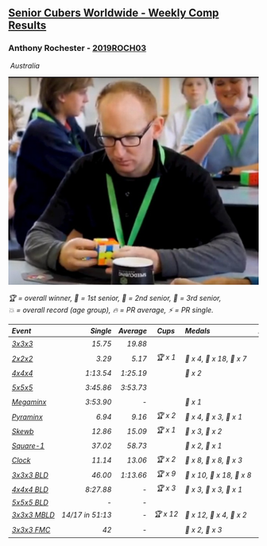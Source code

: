 <style>table {white-space: nowrap;}</style>
<link rel="stylesheet" type="text/css" href="/scw-comp/css/flags.css" />

## [Senior Cubers Worldwide - Weekly Comp Results](/scw-comp/results/)
### Anthony Rochester - [2019ROCH03](https://www.worldcubeassociation.org/persons/2019ROCH03)

<i class="flag flag-AU" />&nbsp;Australia

![Anthony Rochester](1556165958.jpg)

<span style="white-space: nowrap;">🏆 = overall winner</span>, <span style="white-space: nowrap;">🥇 = 1st senior</span>, <span style="white-space: nowrap;">🥈 = 2nd senior</span>, <span style="white-space: nowrap;">🥉 = 3rd senior</span>, <span style="white-space: nowrap;">💥 = overall record (age group)</span>, <span style="white-space: nowrap;">🔥 = PR average</span>, <span style="white-space: nowrap;">⚡ = PR single</span>.

| Event | Single | Average | Cups | Medals | Achievements|
| :-- | --: | --: | :--: | :-- | :-- |
| [3x3x3](333.md) | 15.75 | 19.88 |  |  | 🔥 x 7, ⚡ x 5 |
| [2x2x2](222.md) | 3.29 | 5.17 | 🏆 x 1 | 🥇 x 4, 🥈 x 18, 🥉 x 7 | 🔥 x 5, ⚡ x 3 |
| [4x4x4](444.md) | 1:13.54 | 1:25.19 |  | 🥉 x 2 | 🔥 x 2, ⚡ x 3 |
| [5x5x5](555.md) | 3:45.86 | 3:53.73 |  |  | 🔥 x 1, ⚡ x 1 |
| [Megaminx](minx.md) | 3:53.90 | - |  | 🥉 x 1 | ⚡ x 1 |
| [Pyraminx](pyram.md) | 6.94 | 9.16 | 🏆 x 2 | 🥇 x 4, 🥈 x 3, 🥉 x 1 | 🔥 x 5, ⚡ x 6 |
| [Skewb](skewb.md) | 12.86 | 15.09 | 🏆 x 1 | 🥇 x 3, 🥈 x 2 | 🔥 x 4, ⚡ x 3 |
| [Square-1](sq1.md) | 37.02 | 58.73 |  | 🥈 x 2, 🥉 x 1 | 🔥 x 3, ⚡ x 3 |
| [Clock](clock.md) | 11.14 | 13.06 | 🏆 x 2 | 🥇 x 8, 🥈 x 8, 🥉 x 3 | 🔥 x 7, ⚡ x 12 |
| [3x3x3 BLD](333bf.md) | 46.00 | 1:13.66 | 🏆 x 9 | 🥇 x 10, 🥈 x 18, 🥉 x 8 | 🔥 x 2, ⚡ x 6 |
| [4x4x4 BLD](444bf.md) | 8:27.88 | - | 🏆 x 3 | 🥇 x 3, 🥈 x 3, 🥉 x 1 | ⚡ x 3 |
| [5x5x5 BLD](555bf.md) | - | - |  |  |  |
| [3x3x3 MBLD](333mbf.md) | 14/17 in 51:13 | - | 🏆 x 12 | 🥇 x 12, 🥈 x 4, 🥉 x 2 | 💥 x 2, ⚡ x 7 |
| [3x3x3 FMC](333fm.md) | 42 | - |  | 🥈 x 2, 🥉 x 3 | ⚡ x 3 |

<!-- Global site tag (gtag.js) - Google Analytics -->
<script async src="https://www.googletagmanager.com/gtag/js?id=UA-86348435-3"></script>
<script>window.dataLayer = window.dataLayer || []; function gtag() {dataLayer.push(arguments);} gtag('js', new Date()); gtag('config', 'UA-86348435-3');</script>
